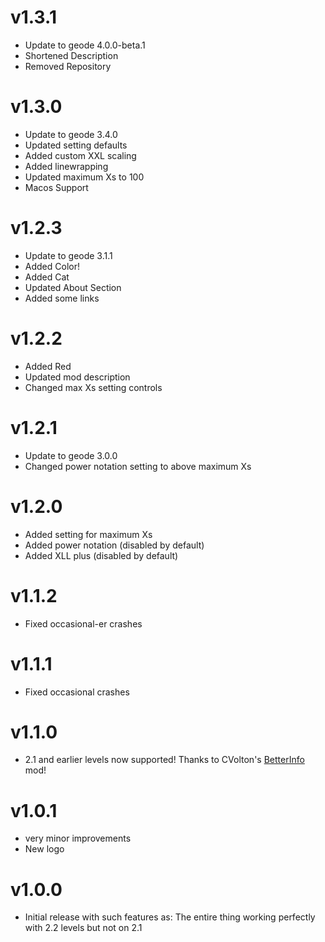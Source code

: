 # v1.3.1
* Update to geode 4.0.0-beta.1
* Shortened Description
* Removed Repository

# v1.3.0
* Update to geode 3.4.0
* Updated setting defaults
* Added custom XXL scaling
* Added linewrapping
* Updated maximum Xs to 100
* Macos Support

# v1.2.3
* Update to geode 3.1.1
* Added Color!
* Added Cat
* Updated About Section
* Added some links

# v1.2.2
* Added Red
* Updated mod description
* Changed max Xs setting controls

# v1.2.1
* Update to geode 3.0.0
* Changed power notation setting to above maximum Xs

# v1.2.0
* Added setting for maximum Xs
* Added power notation (disabled by default)
* Added XLL plus (disabled by default)

# v1.1.2
* Fixed occasional-er crashes

# v1.1.1
* Fixed occasional crashes

# v1.1.0
* 2.1 and earlier levels now supported! Thanks to CVolton's [BetterInfo](https://github.com/Cvolton/betterinfo-geode/) mod!

# v1.0.1
* very minor improvements
* New logo

# v1.0.0
* Initial release with such features as: The entire thing working perfectly with 2.2 levels but not on 2.1